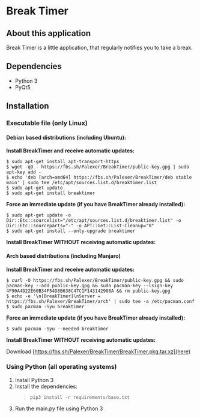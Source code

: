 # Break Timer

## About this application

Break Timer is a little application, that regularly notifies you to take a break.

## Dependencies

- Python 3
- PyQt5

## Installation

### Executable file (only Linux)

#### Debian based distributions (including Ubuntu):

**Install BreakTimer and receive automatic updates:**

``` 
$ sudo apt-get install apt-transport-https
$ wget -qO - https://fbs.sh/Palexer/BreakTimer/public-key.gpg | sudo apt-key add -
$ echo 'deb [arch=amd64] https://fbs.sh/Palexer/BreakTimer/deb stable main' | sudo tee /etc/apt/sources.list.d/breaktimer.list
$ sudo apt-get update
$ sudo apt-get install breaktimer
```

**Force an immediate update (if you have BreakTimer already installed):**

```
$ sudo apt-get update -o Dir::Etc::sourcelist="/etc/apt/sources.list.d/breaktimer.list" -o Dir::Etc::sourceparts="-" -o APT::Get::List-Cleanup="0"
$ sudo apt-get install --only-upgrade breaktimer
```

**Install BreakTimer WITHOUT receiving automatic updates:**

#### Arch based distributions (including Manjaro)

**Install BreakTimer and receive automatic updates:**

``` 
$ curl -O https://fbs.sh/Palexer/BreakTimer/public-key.gpg && sudo pacman-key --add public-key.gpg && sudo pacman-key --lsign-key 4F90A4D22E60B34F54D8B638C47C1F143142908A && rm public-key.gpg
$ echo -e '\n[BreakTimer]\nServer = https://fbs.sh/Palexer/BreakTimer/arch' | sudo tee -a /etc/pacman.conf
$ sudo pacman -Syu breaktimer
```

**Force an immediate update (if you have BreakTimer already installed):**

```
$ sudo pacman -Syu --needed breaktimer
```

**Install BreakTimer WITHOUT receiving automatic updates:**

Download [https://fbs.sh/Palexer/BreakTimer/BreakTimer.pkg.tar.xz](here)


### Using Python (all operating systems)

1. Install Python 3
2. Install the dependencies:
    > ``` pip3 install -r requirements/base.txt ```
3. Run the main.py file using Python 3
